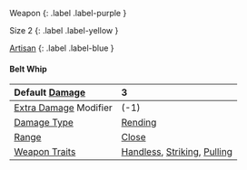 Weapon
{: .label .label-purple }

Size 2
{: .label .label-yellow }

[Artisan](Game/Designing-Weapons#Artisan)
{: .label .label-blue }



#### Belt Whip

| Default [Damage](Core/Weapons#Damage)                     | 3                                                                                                                 |
| :-------------------------------------------------------- | :---------------------------------------------------------------------------------------------------------------- |
| [Extra Damage](Game/Core/Attacks#Extra%20Damage) Modifier | (-1)                                                                                                              |
| [Damage Type](Core/Weapons#Damage%20Type)                 | [Rending](Game/Core/Injury#Rending)                                                                               |
| [Range](Core/Weapons#Range)                               | [Close](Game/Core/Movement#Close)                                                                                 |
| [Weapon Traits](Core/Weapon-Traits)                       | [Handless](Game/Core/Blocks/Handless), [Striking](Game/Core/Blocks/Striking), [Pulling](Game/Core/Blocks/Pulling) |
